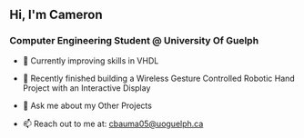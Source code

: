 ## Hi, I'm Cameron

### Computer Engineering Student @ University Of Guelph 
- 🌱 Currently improving skills in VHDL

- 🔭 Recently finished building a Wireless Gesture Controlled Robotic Hand Project with an Interactive Display

- 💬 Ask me about my Other Projects
  
- 📫 Reach out to me at: cbauma05@uoguelph.ca <br>

<!--
**cbauma05/cbauma05** is a ✨ _special_ ✨ repository because its `README.md` (this file) appears on your GitHub profile.

Here are some ideas to get you started:

- 🔭 I'm currently working on ...
- 🌱 I’m currently learning ...
- 👯 I’m looking to collaborate on ...
- 🤔 I’m looking for help with ...
- 💬 Ask me about ...
- 📫 How to reach me: ...
- 😄 Pronouns: ...
- ⚡ Fun fact: ...
-->
